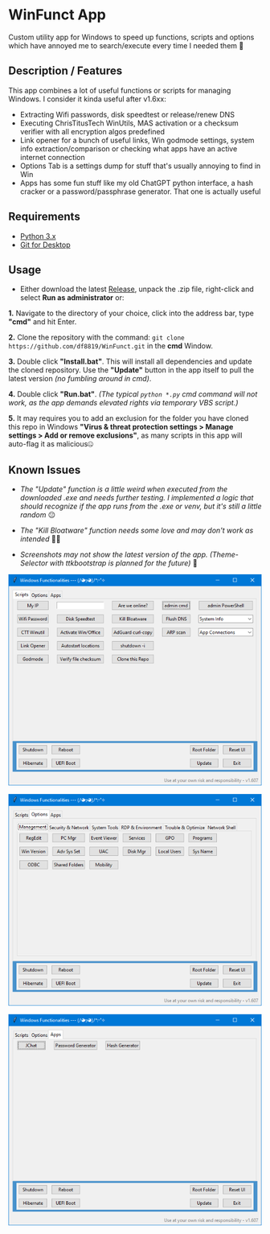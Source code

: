 # WinFunct App

Custom utility app for Windows to speed up functions, scripts and options which have annoyed me to search/execute every time I needed them 👀

## Description / Features

This app combines a lot of useful functions or scripts for managing Windows. I consider it kinda useful after v1.6xx:

- Extracting Wifi passwords, disk speedtest or release/renew DNS
- Executing ChrisTitusTech WinUtils, MAS activation or a checksum verifier with all encryption algos predefined
- Link opener for a bunch of useful links, Win godmode settings, system info extraction/comparison or checking what apps have an active internet connection
- Options Tab is a settings dump for stuff that's usually annoying to find in Win
- Apps has some fun stuff like my old ChatGPT python interface, a hash cracker or a password/passphrase generator. That one is actually useful


## Requirements

- [Python 3.x](https://www.python.org/downloads/)
- [Git for Desktop](https://git-scm.com/downloads/)

## Usage

- Either download the latest [Release](https://github.com/df8819/WinFunct/releases), unpack the .zip file, right-click and select **Run as administrator** or:

**1.** Navigate to the directory of your choice, click into the address bar, type **"cmd"** and hit Enter.

**2.** Clone the repository with the command: `git clone https://github.com/df8819/WinFunct.git` in the **cmd** Window.

**3.** Double click **"Install.bat"**. This will install all dependencies and update the cloned repository. Use the **"Update"** button in the app itself to pull the latest version _(no fumbling around in cmd)_.

**4.** Double click **"Run.bat"**. _(The typical ```python *.py``` cmd command will not work, as the app demands elevated rights via temporary VBS script.)_

**5.** It may requires you to add an exclusion for the folder you have cloned this repo in Windows **"Virus & threat protection settings > Manage settings > Add or remove exclusions"**, as many scripts in this app will auto-flag it as malicious🤐

## Known Issues

- _The "Update" function is a little weird when executed from the downloaded .exe and needs further testing. I implemented a logic that should recognize if the app runs from the .exe or venv, but it's still a little random_ 😐

- _The "Kill Bloatware" function needs some love and may don't work as intended_ 🤷‍♂️

- _Screenshots may not show the latest version of the app. (Theme-Selector with ttkbootstrap is planned for the future)_ 👀

![Image](1701505001.png)

![Image](1701505091.png)

![Image](1709048179.png)